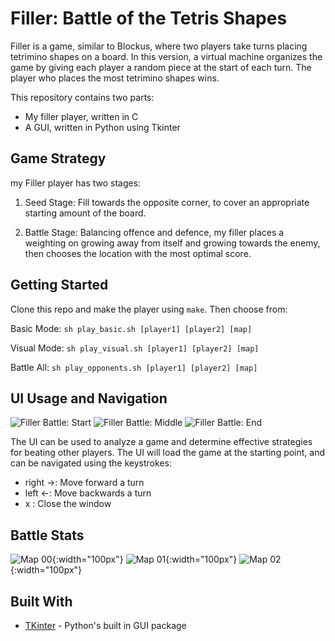 # Filler: Battle of the Tetris Shapes

Filler is a game, similar to Blockus, where two players take turns placing tetrimino shapes on a board. In this version, a virtual machine organizes the game by giving each player a random piece at the start of each turn. The player who places the most tetrimino shapes wins.

This repository contains two parts:
* My filler player, written in C
* A GUI, written in Python using Tkinter

## Game Strategy

my Filler player has two stages:

1) Seed Stage: Fill towards the opposite corner, to cover an appropriate starting amount of the board.

2) Battle Stage: Balancing offence and defence, my filler places a weighting on growing away from itself and growing towards the enemy, then chooses the location with the most optimal score.

## Getting Started

Clone this repo and make the player using `make`. Then choose from:

Basic Mode:
`sh play_basic.sh [player1] [player2] [map]`

Visual Mode:
`sh play_visual.sh [player1] [player2] [map]`

Battle All:
`sh play_opponents.sh [player1] [player2] [map]`

## UI Usage and Navigation

![Filler Battle: Start](https://raw.githubusercontent.com/elidlocke/filler/master/images/map01-start-battle-filler.png)
![Filler Battle: Middle](https://raw.githubusercontent.com/elidlocke/filler/master/images/map01-mid-battle-filler.png)
![Filler Battle: End](https://raw.githubusercontent.com/elidlocke/filler/master/images/map01-end-battle-filler.png)

The UI can be used to analyze a game and determine effective strategies for beating other players. The UI will load the game at the starting point, and can be navigated using the keystrokes:

* right ->: Move forward a turn 
* left  <-: Move backwards a turn
* x		: Close the window

## Battle Stats

![Map 00](https://github.com/elidlocke/filler/blob/master/images/battle-stats-maps00.png){:width="100px"} ![Map 01](https://github.com/elidlocke/filler/blob/master/images/battle-stats-maps01.png){:width="100px"} ![Map 02](https://github.com/elidlocke/filler/blob/master/images/battle-stats-maps02.png){:width="100px"}

## Built With

* [TKinter](https://wiki.python.org/moin/TkInter) - Python's built in GUI package
